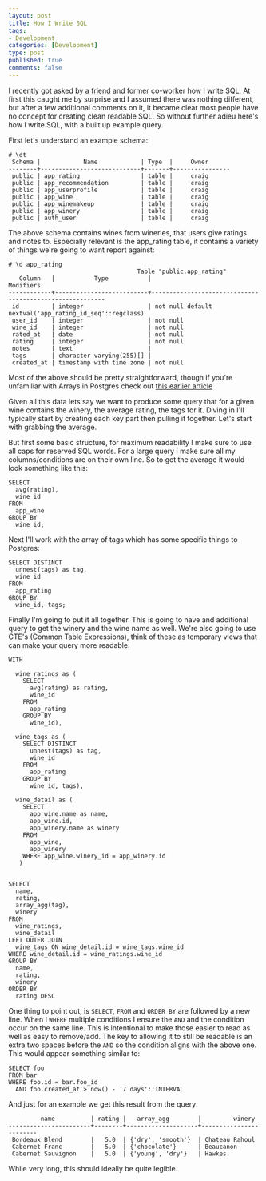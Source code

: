 ```yaml
--- 
layout: post
title: How I Write SQL
tags: 
- Development
categories: [Development]
type: post
published: true
comments: false
---
```


I recently got asked by [a friend](http://rzrsharp.net/) and former co-worker how I write SQL. At first this caught me by surprise and I assumed there was nothing different, but after a few additional comments on it, it became clear most people have no concept for creating clean readable SQL. So without further adieu here's how I write SQL, with a built up example query. 

<!--more-->

First let's understand an example schema:

    # \dt
     Schema |            Name            | Type  |     Owner      
	--------+----------------------------+-------+----------------
	 public | app_rating                 | table |     craig
	 public | app_recommendation         | table |     craig
	 public | app_userprofile            | table |     craig
	 public | app_wine                   | table |     craig
	 public | app_winemakeup             | table |     craig
	 public | app_winery                 | table |     craig
	 public | auth_user                  | table |     craig

The above schema contains wines from wineries, that users give ratings and notes to. Especially relevant is the app_rating table, it contains a variety of things we're going to want report against:

    # \d app_rating
	                                    Table "public.app_rating"
	   Column   |           Type           |                        Modifiers                        
	------------+--------------------------+---------------------------------------------------------
	 id         | integer                  | not null default nextval('app_rating_id_seq'::regclass)
	 user_id    | integer                  | not null
	 wine_id    | integer                  | not null
	 rated_at   | date                     | not null
	 rating     | integer                  | not null
	 notes      | text                     | 
	 tags       | character varying(255)[] | 
	 created_at | timestamp with time zone | not null
	
Most of the above should be pretty straightforward, though if you're unfamiliar with Arrays in Postgres check out [this earlier article](/2012/08/20/arrays-in-postgres/)

Given all this data lets say we want to produce some query that for a given wine contains  the winery, the average rating, the tags for it. Diving in I'll typically start by creating each key part then pulling it together. Let's start with grabbing the average. 

But first some basic structure, for maximum readability I make sure to use all caps for reserved SQL words. For a large query I make sure all my columns/conditions are on their own line. So to get the average it would look something like this:

    SELECT 
      avg(rating),
      wine_id
    FROM 
      app_wine
    GROUP BY
      wine_id;

Next I'll work with the array of tags which has some specific things to Postgres:

    SELECT DISTINCT
      unnest(tags) as tag,
      wine_id
    FROM 
      app_rating
    GROUP BY 
      wine_id, tags;

Finally I'm going to put it all together. This is going to have and additional query to get the winery and the wine name as well. We're also going to use CTE's (Common Table Expressions), think of these as temporary views that can make your query more readable:

    WITH 

      wine_ratings as (
        SELECT 
          avg(rating) as rating,
          wine_id
        FROM 
          app_rating
        GROUP BY
          wine_id),

      wine_tags as (
	    SELECT DISTINCT
          unnest(tags) as tag,
          wine_id
        FROM 
          app_rating
        GROUP BY 
          wine_id, tags),

      wine_detail as (
	    SELECT
          app_wine.name as name,
          app_wine.id,
          app_winery.name as winery
        FROM
          app_wine,
          app_winery
        WHERE app_wine.winery_id = app_winery.id
       )  
   

    SELECT 
      name,
      rating,
      array_agg(tag),
      winery
    FROM
      wine_ratings,
      wine_detail
    LEFT OUTER JOIN 
      wine_tags ON wine_detail.id = wine_tags.wine_id
    WHERE wine_detail.id = wine_ratings.wine_id
    GROUP BY 
      name,
      rating,
      winery
    ORDER BY
      rating DESC

One thing to point out, is `SELECT`, `FROM` and `ORDER BY` are followed by a new line. When I `WHERE` multiple conditions I ensure the `AND` and the condition occur on the same line. This is intentional to make those easier to read as well as easy to remove/add. The key to allowing it to still be readable is an extra two spaces before the `AND` so the condition aligns with the above one. This would appear something similar to:

    SELECT foo
    FROM bar
    WHERE foo.id = bar.foo_id
      AND foo.created_at > now() - '7 days'::INTERVAL

And just for an example we get this result from the query:

             name          | rating |   array_agg        |         winery         
	-----------------------+--------+--------------------+------------------------
	 Bordeaux Blend        |   5.0  | {'dry', 'smooth'}  | Chateau Rahoul
	 Cabernet Franc        |   5.0  | {'chocolate'}      | Beaucanon
	 Cabernet Sauvignon    |   5.0  | {'young', 'dry'}   | Hawkes

While very long, this should ideally be quite legible. 

<!-- Perfect Audience - why postgres - DO NOT MODIFY -->
<img src="http://ads.perfectaudience.com/seg?add=691030&t=2" width="1" height="1" border="0" />
<!-- End of Audience Pixel -->

